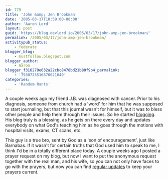 ```yaml
---
id: 779
title: 'John &amp; Jen Brookman'
date: '2005-03-17T10:59:00-08:00'
author: 'Aaron Lord'
layout: post
guid: 'https://blog.devlord.io/2005/03/17/john-amp-jen-brookman/'
permalink: /2005/03/17/john-amp-jen-brookman/
activitypub_status:
    - federate
blogger_blog:
    - mustfollow.blogspot.com
blogger_author:
    - Aaron
blogger_f316279e632a22cbc8478bd21b80f9b4_permalink:
    - '7930725516670621040'
categories:
    - 'Random Rants'
---
```


A couple weeks ago my friend J.B. was diagnosed with cancer.  Prior to his diagnosis, someone from church had a 'word' for him that he was supposed to start journaling, but that this journal wasn't for himself, but it was to bless other people and help them through their issues.  So he started <a href="http://www.inspiritandintruth.net/">blogging</a>.  His blog truly is a blessing, as he gets on there every day and updates everybody on what God's teaching him as he goes through the motions with hospital visits, exams, CT scans, etc.

This guy is a true bro, sent by God as a 'son of encouragement', just like Barnabas.  If it wasn't for certain truths that God used him to speak to me, I think I'd be in a totally different place today.  A couple weeks ago I posted a prayer request on my blog, but now I want to put the anonymous request together with the real man, and his wife, so you can not only have faces to go with the prayers, but now you can find <a href="http://www.inspiritandtruth.net/">regular updates</a> to keep your prayers current.